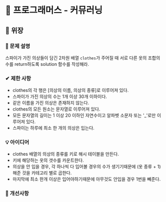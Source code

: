 # 🔔 프로그래머스 - 커뮤러닝

## 📑 위장
### 📌 문제 설명
스파이가 가진 의상들이 담긴 2차원 배열 `clothes`가 주어질 때 서로 다른 옷의 조합의 수를 return하도록 solution 함수를 작성해라.

### ✔ 제한 사항
* clothes의 각 행은 [의상의 이름, 의상의 종류]로 이루어져 있다. 
* 스파이가 가진 의상의 수는 1개 이상 30개 이하이다. 
* 같은 이름을 가진 의상은 존재하지 않는다. 
* clothes의 모든 원소는 문자열로 이루어져 있다. 
* 모든 문자열의 길이는 1 이상 20 이하인 자연수이고 알파벳 소문자 또는 '_'로만 이루어져 있다.
* 스파이는 하루에 최소 한 개의 의상은 입는다. 

### 💡 아이디어
- clothes 배열의 의상의 종류를 키로 해시 테이블을 만든다.
- 키에 해당하는 옷의 갯수를 카운트한다.
- 의상을 안 입을 경우, 각 하나씩 다 입어볼 경우의 수가 생기기때문에 (옷 종류 + 1) 해준 것을 카테고리 별로 곱한다.
- 마지막에 최소 한개 이상은 입어야하기때문에 아무것도 안입을 경우 1번을 빼준다.

### 💬 개선사항
 
